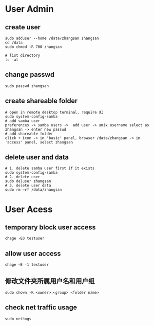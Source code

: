 # User Admin
## create user
```
sudo adduser --home /data/zhangsan zhangsan
cd /data
sudo chmod -R 700 zhangsan

# list directory
ls -al
```

## change passwd
```
sudo passwd zhangsan
```

## create shareable folder
```
# open in remote desktop terminal, require UI
sudo system-config-samba 
# add samba user
preferences -> samba users ->  add user -> unix username select as zhangsan -> enter new passwd
# add shareable folder
click + icon -> in 'basic' panel, browser /data/zhangsan -> in 'access' panel, select zhangsan 
```

## delete user and data
```
# 1. delete samba user first if it exists
sudo system-config-samba
# 2. delete user
sudo deluser zhangsan
# 3. delete user data
sudo rm –rf /data/zhangsan
```
# User Acess
## temporary block user access
```
chage -E0 testuser
```

## allow user access
```
chage –E -1 testuser
```

## 修改文件夹所属用户名和用户组

```
sudo chown -R <owner>:<group> <folder name> 
```

## check net traffic usage
```
sudo nethogs
```
